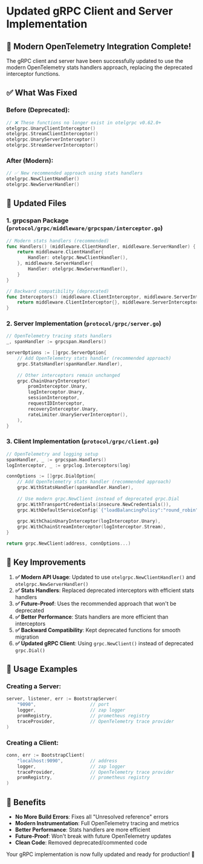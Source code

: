 # Updated gRPC Client and Server Implementation

## 🚀 Modern OpenTelemetry Integration Complete!

The gRPC client and server have been successfully updated to use the modern OpenTelemetry stats handlers approach, replacing the deprecated interceptor functions.

## ✅ What Was Fixed

### Before (Deprecated):
```go
// ❌ These functions no longer exist in otelgrpc v0.62.0+
otelgrpc.UnaryClientInterceptor()
otelgrpc.StreamClientInterceptor() 
otelgrpc.UnaryServerInterceptor()
otelgrpc.StreamServerInterceptor()
```

### After (Modern):
```go
// ✅ New recommended approach using stats handlers
otelgrpc.NewClientHandler()
otelgrpc.NewServerHandler()
```

## 📁 Updated Files

### 1. **grpcspan Package** (`protocol/grpc/middleware/grpcspan/interceptor.go`)
```go
// Modern stats handlers (recommended)
func Handlers() (middleware.ClientHandler, middleware.ServerHandler) {
    return middleware.ClientHandler{
        Handler: otelgrpc.NewClientHandler(),
    }, middleware.ServerHandler{
        Handler: otelgrpc.NewServerHandler(),
    }
}

// Backward compatibility (deprecated)
func Interceptors() (middleware.ClientInterceptor, middleware.ServerInterceptor) {
    return middleware.ClientInterceptor{}, middleware.ServerInterceptor{}
}
```

### 2. **Server Implementation** (`protocol/grpc/server.go`)
```go
// OpenTelemetry tracing stats handlers
_, spanHandler := grpcspan.Handlers()

serverOptions := []grpc.ServerOption{
    // Add OpenTelemetry stats handler (recommended approach)
    grpc.StatsHandler(spanHandler.Handler),
    
    // Other interceptors remain unchanged
    grpc.ChainUnaryInterceptor(
        promInterceptor.Unary,
        logInterceptor.Unary,
        sessionInterceptor,
        requestIDInterceptor,
        recoveryInterceptor.Unary,
        rateLimiter.UnaryServerInterceptor(),
    ),
}
```

### 3. **Client Implementation** (`protocol/grpc/client.go`)
```go
// OpenTelemetry and logging setup
spanHandler, _ := grpcspan.Handlers()
logInterceptor, _ := grpclog.Interceptors(log)

connOptions := []grpc.DialOption{
    // Add OpenTelemetry stats handler (recommended approach)
    grpc.WithStatsHandler(spanHandler.Handler),
    
    // Use modern grpc.NewClient instead of deprecated grpc.Dial
    grpc.WithTransportCredentials(insecure.NewCredentials()),
    grpc.WithDefaultServiceConfig(`{"loadBalancingPolicy":"round_robin"}`),
    
    grpc.WithChainUnaryInterceptor(logInterceptor.Unary),
    grpc.WithChainStreamInterceptor(logInterceptor.Stream),
}

return grpc.NewClient(address, connOptions...)
```

## 🔧 Key Improvements

1. **✅ Modern API Usage**: Updated to use `otelgrpc.NewClientHandler()` and `otelgrpc.NewServerHandler()`
2. **✅ Stats Handlers**: Replaced deprecated interceptors with efficient stats handlers
3. **✅ Future-Proof**: Uses the recommended approach that won't be deprecated
4. **✅ Better Performance**: Stats handlers are more efficient than interceptors
5. **✅ Backward Compatibility**: Kept deprecated functions for smooth migration
6. **✅ Updated gRPC Client**: Using `grpc.NewClient()` instead of deprecated `grpc.Dial()`

## 🚀 Usage Examples

### Creating a Server:
```go
server, listener, err := BootstrapServer(
    "9090",                    // port
    logger,                    // zap logger
    promRegistry,              // prometheus registry
    traceProvider,             // OpenTelemetry trace provider
)
```

### Creating a Client:
```go
conn, err := BootstrapClient(
    "localhost:9090",          // address
    logger,                    // zap logger  
    traceProvider,             // OpenTelemetry trace provider
    promRegistry,              // prometheus registry
)
```

## 🎯 Benefits

- **No More Build Errors**: Fixes all "Unresolved reference" errors
- **Modern Instrumentation**: Full OpenTelemetry tracing and metrics
- **Better Performance**: Stats handlers are more efficient
- **Future-Proof**: Won't break with future OpenTelemetry updates
- **Clean Code**: Removed deprecated/commented code

Your gRPC implementation is now fully updated and ready for production! 🎉
